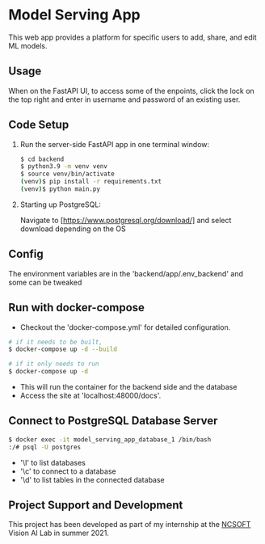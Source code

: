 # Model Serving App

This web app provides a platform for specific users to add, share, and edit ML models. 


## Usage 
When on the FastAPI UI, to access some of the enpoints, click the lock on the top right and enter in username and password of an existing user. 
<!--
![](./backend/app/model_serving_db/img/Screenshot from 2021-08-12 10-54-45.png)

![](./backend/app/model_serving_db/img/Screenshot from 2021-08-12 10-55-10.png)
-->
## Code Setup

1. Run the server-side FastAPI app in one terminal window:

    ```sh
    $ cd backend
    $ python3.9 -m venv venv
    $ source venv/bin/activate
    (venv)$ pip install -r requirements.txt
    (venv)$ python main.py
    ```

2. Starting up PostgreSQL:

    Navigate to [https://www.postgresql.org/download/] and select download depending on the OS

<!--  3. Run the client-side React app in a different terminal window:

    ```sh
    $ cd frontend
    $ npm install
    $ npm start
    ```

    Navigate to [http://localhost:3000](http://localhost:3000) -->


## Config

The environment variables are in the 'backend/app/.env_backend' and some can be tweaked


## Run with docker-compose

- Checkout the 'docker-compose.yml' for detailed configuration.

```bash
# if it needs to be built,
$ docker-compose up -d --build

# if it only needs to run
$ docker-compose up -d

```
- This will run the container for the backend side and the database
- Access the site at 'localhost:48000/docs'.  

## Connect to PostgreSQL Database Server

```sh
$ docker exec -it model_serving_app_database_1 /bin/bash
:/# psql -U postgres
```

- '\l' to list databases
- '\c' to connect to a database
- '\d' to list tables in the connected database

## Project Support and Development

This project has been developed as part of my internship at the [NCSOFT](http://global.ncsoft.com/global/) Vision AI Lab in summer 2021.




